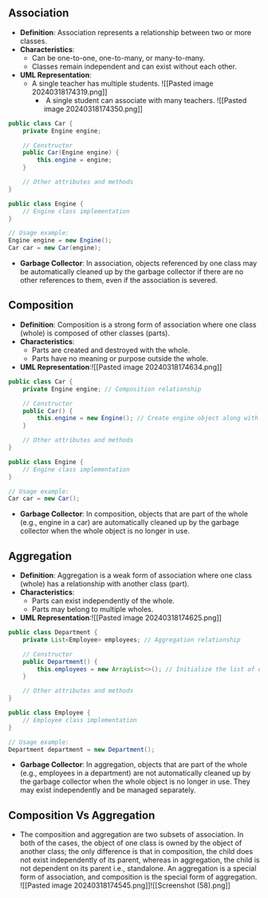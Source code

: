 ## Association

- **Definition**: Association represents a relationship between two or more classes.
- **Characteristics**:
    - Can be one-to-one, one-to-many, or many-to-many.
    - Classes remain independent and can exist without each other.
- **UML Representation**:
	- A single teacher has multiple students.
		 ![[Pasted image 20240318174319.png]]
		 -  A single student can associate with many teachers.
		  ![[Pasted image 20240318174350.png]]
```java
public class Car {
    private Engine engine;

    // Constructor
    public Car(Engine engine) {
        this.engine = engine;
    }

    // Other attributes and methods
}

public class Engine {
    // Engine class implementation
}

// Usage example:
Engine engine = new Engine();
Car car = new Car(engine);

```
- **Garbage Collector**: In association, objects referenced by one class may be automatically cleaned up by the garbage collector if there are no other references to them, even if the association is severed.
## Composition

- **Definition**: Composition is a strong form of association where one class (whole) is composed of other classes (parts).
- **Characteristics**:
    - Parts are created and destroyed with the whole.
    - Parts have no meaning or purpose outside the whole.
- **UML Representation**:![[Pasted image 20240318174634.png]]
```java
public class Car {
    private Engine engine; // Composition relationship

    // Constructor
    public Car() {
        this.engine = new Engine(); // Create engine object along with the car
    }

    // Other attributes and methods
}

public class Engine {
    // Engine class implementation
}

// Usage example:
Car car = new Car();

```
- **Garbage Collector**: In composition, objects that are part of the whole (e.g., engine in a car) are automatically cleaned up by the garbage collector when the whole object is no longer in use.
## Aggregation

- **Definition**: Aggregation is a weak form of association where one class (whole) has a relationship with another class (part).
- **Characteristics**:
    - Parts can exist independently of the whole.
    - Parts may belong to multiple wholes.
- **UML Representation**:![[Pasted image 20240318174625.png]]
```java
public class Department {
    private List<Employee> employees; // Aggregation relationship

    // Constructor
    public Department() {
        this.employees = new ArrayList<>(); // Initialize the list of employees
    }

    // Other attributes and methods
}

public class Employee {
    // Employee class implementation
}

// Usage example:
Department department = new Department();

```
- **Garbage Collector**: In aggregation, objects that are part of the whole (e.g., employees in a department) are not automatically cleaned up by the garbage collector when the whole object is no longer in use. They may exist independently and be managed separately.
## **Composition Vs Aggregation**
- The composition and aggregation are two subsets of association. In both of the cases, the object of one class is owned by the object of another class; the only difference is that in composition, the child does not exist independently of its parent, whereas in aggregation, the child is not dependent on its parent i.e., standalone. An aggregation is a special form of association, and composition is the special form of aggregation.
![[Pasted image 20240318174545.png]]![[Screenshot (58).png]]